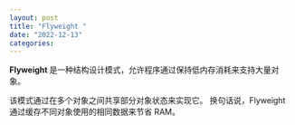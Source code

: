 ```yaml
---
layout: post
title: "Flyweight "
date: "2022-12-13"
categories: 
---
```

<div class="pattern-example-brief">
<p><strong>Flyweight </strong>是一种结构设计模式，允许程序通过保持低内存消耗来支持大量对象。</p>

<p>该模式通过在多个对象之间共享部分对象状态来实现它。 换句话说，Flyweight 通过缓存不同对象使用的相同数据来节省 RAM。</p>
</div>

